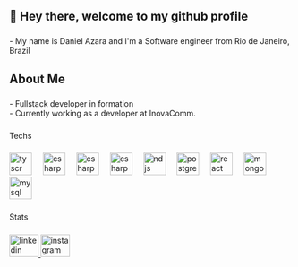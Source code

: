<h2 align="left">👋 Hey there, welcome to my github profile</h2>

###

<p align="left">- My name is Daniel Azara and I'm a Software engineer from Rio de Janeiro, Brazil</p>

###

<h2 align="left">About Me</h2>

###

<p align="left">- Fullstack developer in formation<br>- Currently working as a developer at InovaComm.</p>

###

<p align="left">Techs</p>

###

<div align="left">
  <img src="https://skillicons.dev/icons?i=typescript" height="40" alt="tyscr logo"  />
  <img width="12" />
  <img src="https://skillicons.dev/icons?i=js" height="40" alt="csharp logo"  />
  <img width="12" />
  <img src="https://skillicons.dev/icons?i=python" height="40" alt="csharp logo"  />
  <img width="12" />
  <img src="https://skillicons.dev/icons?i=cs" height="40" alt="csharp logo"  />
  <img width="12" />
  <img src="https://skillicons.dev/icons?i=nodejs" height="40" alt="ndjs logo"  />
  <img width="12" />
  <img src="https://skillicons.dev/icons?i=postgres" height="40" alt="postgresql logo"  />
  <img width="12" />
  <img src="https://skillicons.dev/icons?i=react" height="40" alt="react logo"  />
  <img width="12" />
  <img src="https://skillicons.dev/icons?i=mongodb" height="40" alt="mongodb logo"  />
  <img width="12" />
  <img src="https://skillicons.dev/icons?i=mysql" height="40" alt="mysql logo"  />
</div>

###

<p align="left">Stats</p>

###



###

<div align="left">
  <a href="https://www.linkedin.com/in/daniel-azara/" target="_blank">
    <img src="https://raw.githubusercontent.com/maurodesouza/profile-readme-generator/master/src/assets/icons/social/linkedin/default.svg" width="52" height="40" alt="linkedin logo"  />
  </a>
  <a href="https://www.instagram.com/azara.daniel/" target="_blank">
    <img src="https://raw.githubusercontent.com/maurodesouza/profile-readme-generator/master/src/assets/icons/social/instagram/default.svg" width="52" height="40" alt="instagram logo"  />
  </a>
</div>

###
